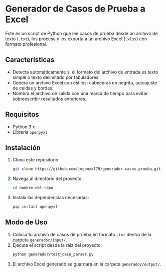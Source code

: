 # Generador de Casos de Prueba a Excel

Este es un script de Python que lee casos de prueba desde un archivo de texto (`.txt`), los procesa y los exporta a un archivo Excel (`.xlsx`) con formato profesional.

## Características

-   Detecta automáticamente si el formato del archivo de entrada es texto simple o texto delimitado por tabuladores.
-   Genera un archivo Excel con estilos: cabeceras en negrita, autoajuste de celdas y bordes.
-   Nombra el archivo de salida con una marca de tiempo para evitar sobreescribir resultados anteriores.

## Requisitos

-   Python 3.x
-   Librería `openpyxl`

## Instalación

1.  Clona este repositorio:
    ```bash
    git clone https://github.com/jogonzal79/generador-casos-prueba.git
    ```
2.  Navega al directorio del proyecto:
    ```bash
    cd nombre-del-repo
    ```
3.  Instala las dependencias necesarias:
    ```bash
    pip install openpyxl
    ```

## Modo de Uso

1.  Coloca tu archivo de casos de prueba en formato `.txt` dentro de la carpeta `generador/input/`.
2.  Ejecuta el script desde la raíz del proyecto:
    ```bash
    python generador/test_case_parser.py
    ```
3.  El archivo Excel generado se guardará en la carpeta `generador/output/`.